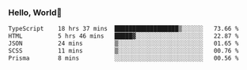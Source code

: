 
### Hello, World🐤

<!--START_SECTION:waka-->

```txt
TypeScript    18 hrs 37 mins  ██████████████████▒░░░░░░   73.66 %
HTML          5 hrs 46 mins   █████▓░░░░░░░░░░░░░░░░░░░   22.87 %
JSON          24 mins         ▒░░░░░░░░░░░░░░░░░░░░░░░░   01.65 %
SCSS          11 mins         ▒░░░░░░░░░░░░░░░░░░░░░░░░   00.76 %
Prisma        8 mins          ░░░░░░░░░░░░░░░░░░░░░░░░░   00.56 %
```

<!--END_SECTION:waka-->
